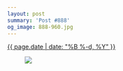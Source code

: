 ```yaml
---
layout: post
summary: 'Post #888'
og_image: 888-960.jpg
---
```


<div class="post">
 <time>
  <a href="/888">
   {{ page.date | date: "%B %-d, %Y" }}
  </a>
 </time>
 <a href="/888">
  <figure data-taken="7/9/2019">
   <img sizes="(min-width: 700px) 50vw, calc(100vw - 2rem)" src="{{ site.assets_url }}/888-480.jpg" srcset="{{ site.assets_url }}/888-240.jpg 240w, {{ site.assets_url }}/888-480.jpg 480w, {{ site.assets_url }}/888-720.jpg 720w, {{ site.assets_url }}/888-960.jpg 960w"/>
  </figure>
 </a>
</div>
